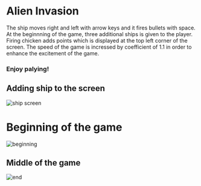 # Alien Invasion
The ship moves right and left with arrow keys and it fires bullets with space. At the beginnning of the game, three additional ships is given to the player. Firing chicken adds points which is displayed at the top left corner of the screen. The speed of the game is incressed by coefficient of 1.1 in order to enhance the excitement of the game. 
### Enjoy palying!

## Adding ship to the screen
![ship screen](https://user-images.githubusercontent.com/46178706/90900372-568efe00-e397-11ea-850d-5c5b0d661477.png)



# Beginning of the game
![beginning](https://user-images.githubusercontent.com/46178706/91242665-fe008d80-e715-11ea-848e-74cc1552cc04.png)



## Middle of the game
![end](https://user-images.githubusercontent.com/46178706/91242675-02c54180-e716-11ea-9112-0c0878fb5b06.png)

